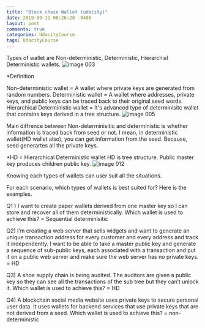 ```yaml
---
title: "Block chain Wallet (udacity)"
date: 2019-09-11 08:26:28 -0400
layout: post
comments: true
categories: UdacityCourse
tags: UdacityCourse
---
```


Types of wallet are Non-deterministic, Deterministic, Hierarchial Deterministic wallets.
![image 003](https://user-images.githubusercontent.com/31816456/45399142-f4450300-b681-11e8-9da0-6609afcea37f.png)

*Definition

Non-deterministic wallet = A wallet where private keys are generated from random numbers.
Deterministic wallet = A wallet where addresses, private keys, and public keys can be traced back to their original seed words.
Hierarchical Deterministic wallet = It's advanced type of determinisitc wallet that contains keys derived in a tree structure.
![image 005](https://user-images.githubusercontent.com/31816456/45399169-07f06980-b682-11e8-987d-b44269569edd.png)

Main diffrence between Non-determinisitic and deterministic is whether information is traced back from seed or not.
I mean, in deterministic wallet(HD wallet also), you can get information from the seed.
Because, seed generartes all the private keys. 

*HD = Hierarchical Deterministic wallet
HD is tree structure. Public master key produces children public key.
![image 012](https://user-images.githubusercontent.com/31816456/45399191-19d20c80-b682-11e8-89e3-67e77b83b5cf.png)

Knowing each types of wallets can user suit all the situations.

For each scenario, which types of wallets is best suited for? Here is the examples.

Q1 ) I want to create paper wallets derived from one master key so I can store and recover all of them deterministically. 
Which wallet is used to achieve this? 
= Sequential determinisitic 

Q2)  I’m creating a web server that sells widgets and want to generate an unique transaction address for every customer
and every address and track it independently. I want to be able to take a master public key and generate a sequence of sub-public keys, 
each associated with a transaction and put it on a public web server and make sure the web server has no private keys. 
= HD

Q3) A shoe supply chain is being audited. 
The auditors are given a public key so they can see all the transactions of the sub tree but they can’t unlock it. 
Which wallet is used to achieve this? 
= HD

Q4) A blockchain social media website uses private keys to secure personal user data. 
It uses wallets for backend services that use private keys that are not derived from a seed. 
Which wallet is used to achieve this?
= non-deterministic 
